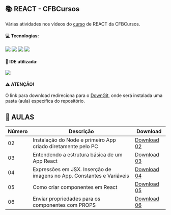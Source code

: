 ## :books: REACT - CFBCursos
Várias atividades nos vídeos do [curso](https://www.youtube.com/playlist?list=PLx4x_zx8csUh752BVDGZkxYpY9lS40fyC) de REACT da CFBCursos.

#### :computer: Tecnologias:
<div>
  <img src="https://skills.thijs.gg/icons?i=html">
  <img src="https://skills.thijs.gg/icons?i=css">
  <img src="https://skills.thijs.gg/icons?i=js">
  <img src="https://skills.thijs.gg/icons?i=react">
</div>

#### :bookmark: IDE utilizada:
  <img src="https://skills.thijs.gg/icons?i=vscode">
  
#### :warning: ATENÇÃO!
O link para download redireciona para o [DownGit](https://minhaskamal.github.io/DownGit/#/home), onde será instalada uma pasta (aula) específica do repositório.
  
## :notebook_with_decorative_cover: AULAS

| Número | Descrição | Download |
| --- | --- | --- |
| 02 | Instalação do Node e primeiro App criado diretamente pelo PC | [Download 02](https://minhaskamal.github.io/DownGit/#/home?url=https://github.com/matheusfladislau/REACT-CFBCursos/tree/master/AULA%202) |
| 03 | Entendendo a estrutura básica de um App React | [Download 03](https://minhaskamal.github.io/DownGit/#/home?url=https://github.com/matheusfladislau/REACT-CFBCursos/tree/master/AULA%203/app01) |
| 04 | Expressões em JSX. Inserção de imagens no App. Constantes e Variáveis | [Download 04](https://github.com/matheusfladislau/REACT-CFBCursos/tree/master/AULA%204/app01) |
| 05 | Como criar componentes em React | [Download 05](https://github.com/matheusfladislau/REACT-CFBCursos/tree/master/AULA%205/app01) |
| 06 | Enviar propriedades para os componentes com PROPS | [Download 06](https://github.com/matheusfladislau/REACT-CFBCursos/tree/master/AULA%206/app01) |
